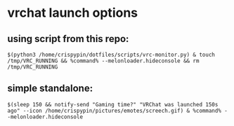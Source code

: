 # vrchat launch options

## using script from this repo:
`$(python3 /home/crispypin/dotfiles/scripts/vrc-monitor.py) & touch /tmp/VRC_RUNNING && %command% --melonloader.hideconsole && rm /tmp/VRC_RUNNING`

## simple standalone:
`$(sleep 150 && notify-send "Gaming time?" "VRChat was launched 150s ago" --icon /home/crispypin/pictures/emotes/screech.gif) & %command% --melonloader.hideconsole`
